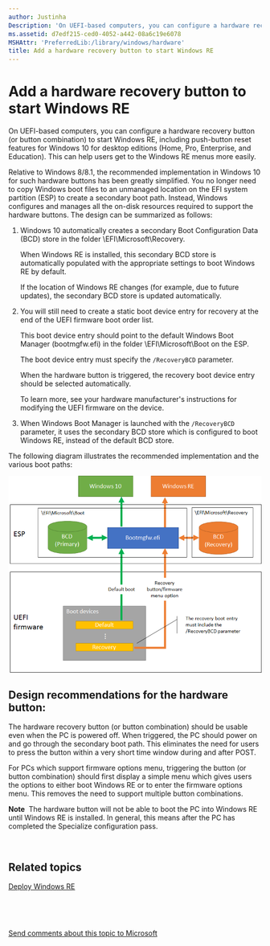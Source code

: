 ```yaml
---
author: Justinha
Description: 'On UEFI-based computers, you can configure a hardware recovery button (or button combination) to start Windows RE, including push-button reset features for Windows 10 for desktop editions (Home, Pro, Enterprise, and Education).'
ms.assetid: d7edf215-ced0-4052-a442-08a6c19e6078
MSHAttr: 'PreferredLib:/library/windows/hardware'
title: Add a hardware recovery button to start Windows RE
---
```


# Add a hardware recovery button to start Windows RE


On UEFI-based computers, you can configure a hardware recovery button (or button combination) to start Windows RE, including push-button reset features for Windows 10 for desktop editions (Home, Pro, Enterprise, and Education). This can help users get to the Windows RE menus more easily.

Relative to Windows 8/8.1, the recommended implementation in Windows 10 for such hardware buttons has been greatly simplified. You no longer need to copy Windows boot files to an unmanaged location on the EFI system partition (ESP) to create a secondary boot path. Instead, Windows configures and manages all the on-disk resources required to support the hardware buttons. The design can be summarized as follows:

1.  Windows 10 automatically creates a secondary Boot Configuration Data (BCD) store in the folder \\EFI\\Microsoft\\Recovery.

    When Windows RE is installed, this secondary BCD store is automatically populated with the appropriate settings to boot Windows RE by default.

    If the location of Windows RE changes (for example, due to future updates), the secondary BCD store is updated automatically.

2.  You will still need to create a static boot device entry for recovery at the end of the UEFI firmware boot order list.

    This boot device entry should point to the default Windows Boot Manager (bootmgfw.efi) in the folder \\EFI\\Microsoft\\Boot on the ESP.

    The boot device entry must specify the `/RecoveryBCD` parameter.

    When the hardware button is triggered, the recovery boot device entry should be selected automatically.

    To learn more, see your hardware manufacturer's instructions for modifying the UEFI firmware on the device.

3.  When Windows Boot Manager is launched with the `/RecoveryBCD` parameter, it uses the secondary BCD store which is configured to boot Windows RE, instead of the default BCD store.

The following diagram illustrates the recommended implementation and the various boot paths:

![diagram showing process to add firmware button](images/dep-winre-hardwarebuttonoverview.png)

## <span id="Design_recommendations_for_the_hardware_button_"></span><span id="design_recommendations_for_the_hardware_button_"></span><span id="DESIGN_RECOMMENDATIONS_FOR_THE_HARDWARE_BUTTON_"></span>Design recommendations for the hardware button:


The hardware recovery button (or button combination) should be usable even when the PC is powered off. When triggered, the PC should power on and go through the secondary boot path. This eliminates the need for users to press the button within a very short time window during and after POST.

For PCs which support firmware options menu, triggering the button (or button combination) should first display a simple menu which gives users the options to either boot Windows RE or to enter the firmware options menu. This removes the need to support multiple button combinations.

**Note**  The hardware button will not be able to boot the PC into Windows RE until Windows RE is installed. In general, this means after the PC has completed the Specialize configuration pass.

 

## <span id="related_topics"></span>Related topics


[Deploy Windows RE](deploy-windows-re.md)

 

 

[Send comments about this topic to Microsoft](mailto:wsddocfb@microsoft.com?subject=Documentation%20feedback%20%5Bp_adk_online\p_adk_online%5D:%20Add%20a%20hardware%20recovery%20button%20to%20start%20Windows%20RE%20%20RELEASE:%20%284/11/2016%29&body=%0A%0APRIVACY%20STATEMENT%0A%0AWe%20use%20your%20feedback%20to%20improve%20the%20documentation.%20We%20don't%20use%20your%20email%20address%20for%20any%20other%20purpose,%20and%20we'll%20remove%20your%20email%20address%20from%20our%20system%20after%20the%20issue%20that%20you're%20reporting%20is%20fixed.%20While%20we're%20working%20to%20fix%20this%20issue,%20we%20might%20send%20you%20an%20email%20message%20to%20ask%20for%20more%20info.%20Later,%20we%20might%20also%20send%20you%20an%20email%20message%20to%20let%20you%20know%20that%20we've%20addressed%20your%20feedback.%0A%0AFor%20more%20info%20about%20Microsoft's%20privacy%20policy,%20see%20http://privacy.microsoft.com/default.aspx. "Send comments about this topic to Microsoft")




